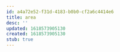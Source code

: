 ```yaml
---
id: a4a72e52-f31d-4183-b0b0-cf2a6c4414e6
title: area
desc: ''
updated: 1618573905130
created: 1618573905130
stub: true
---
```


